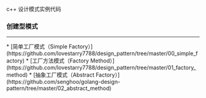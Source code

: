 c++ 设计模式实例代码
### 创建型模式
<hr>
* [简单工厂模式（Simple Factory）](https://github.com/lovestarry7788/design_pattern/tree/master/00_simple_factory)
* [工厂方法模式（Factory Method）](https://github.com/lovestarry7788/design_pattern/tree/master/01_factory_method)
* [抽象工厂模式（Abstract Factory）](https://github.com/senghoo/golang-design-pattern/tree/master/02_abstract_method)